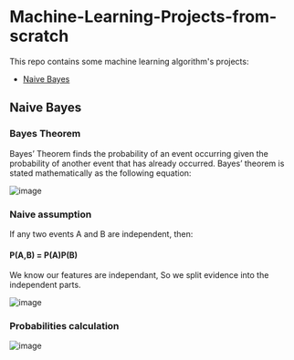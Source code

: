 # Machine-Learning-Projects-from-scratch
This repo contains some machine learning algorithm's projects:

* [Naive Bayes](#naive-bayes)

## Naive Bayes
### Bayes Theorem
Bayes’ Theorem finds the probability of an event occurring given the probability of another event that has already occurred. Bayes’ theorem is stated mathematically as the following equation:

![image](https://user-images.githubusercontent.com/47561760/193118061-659de501-a1e0-4fec-9cce-f5464190daf6.png)

### Naive assumption
If any two events A and B are independent, then:
#### P(A,B) = P(A)P(B)
We know our features are independant, So we split evidence into the independent parts.

![image](https://user-images.githubusercontent.com/47561760/193118118-f4a2dadf-0920-4c92-8e7b-9906d337ef24.png)

### Probabilities calculation

![image](https://user-images.githubusercontent.com/47561760/193118260-f0bc8391-dbd0-47ef-8dc4-6e6a6b546804.png)
